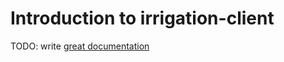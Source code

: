 # Introduction to irrigation-client

TODO: write [great documentation](http://jacobian.org/writing/what-to-write/)
